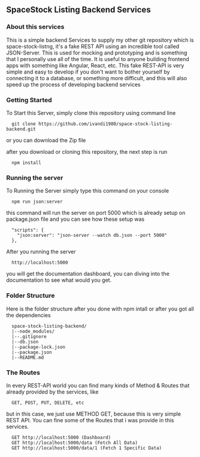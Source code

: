 ## SpaceStock Listing Backend Services

### About this services
This is a simple backend Services to supply my other git repository which is space-stock-listng, it's a fake REST API using an incredible tool called JSON-Server.
This is used for mocking and prototyping and is something that I personally use all of the time. It is useful to anyone building frontend apps with something like Angular, React, etc.
This fake REST-API is very simple and easy to develop if you don't want to bother yourself by connecting it to a database, or something more difficult, and this will also speed up the process of developing backend services


### Getting Started
To Start this Server, simply clone this repository using command line

  ```
    git clone https://github.com/ivandi1980/space-stock-listing-backend.git
  ```
or you can download the Zip file

after you download or cloning this repository, the next step is run

  ```
    npm install
  ```

### Running the server
To Running the Server simply type this command on your console

  ```
    npm run json:server
  ```

this command will run the server on port 5000 which is already setup on package.json file and you can see how these setup was

  ```
    "scripts": {
      "json:server": "json-server --watch db.json --port 5000"
    },
  ```
After you running the server

  ```
    http://localhost:5000
  ```

you will get the documentation dashboard, you can diving into the documentation to see what would you get.


### Folder Structure
Here is the folder structure after you done with npm intall or after you got all the dependencies

  ```
    space-stock-listing-backend/
    |--node_modules/
    |--.gitignore
    |--db.json
    |--package-lock.json
    |--package.json
    |--README.md
  ```

### The Routes
In every REST-API world you can find many kinds of Method & Routes that already provided by the services, like

  ```
    GET, POST, PUT, DELETE, etc
  ```

but in this case, we just use METHOD GET, because this is very simple REST API.
You can fine some of the Routes that i was provide in this services.

  ```
    GET http://localhost:5000 (Dashboard)
    GET http://localhost:5000/data (Fetch All Data)
    GET http://localhost:5000/data/1 (Fetch 1 Specific Data)
  ```
